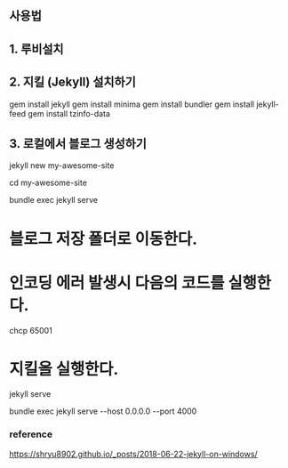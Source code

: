 ## 사용법

## 1. 루비설치

## 2. 지킬 (Jekyll) 설치하기

gem install jekyll
gem install minima
gem install bundler
gem install jekyll-feed
gem install tzinfo-data

## 3. 로컬에서 블로그 생성하기

jekyll new my-awesome-site

cd my-awesome-site

bundle exec jekyll serve


# 블로그 저장 폴더로 이동한다.
# 인코딩 에러 발생시 다음의 코드를 실행한다.
chcp 65001
# 지킬을 실행한다.
jekyll serve

bundle exec jekyll serve --host 0.0.0.0 --port 4000



### reference

https://shryu8902.github.io/_posts/2018-06-22-jekyll-on-windows/